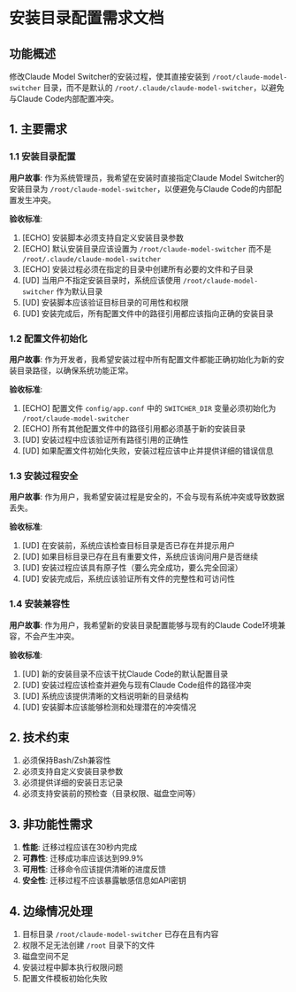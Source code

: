 # 安装目录配置需求文档

## 功能概述
修改Claude Model Switcher的安装过程，使其直接安装到 `/root/claude-model-switcher` 目录，而不是默认的 `/root/.claude/claude-model-switcher`，以避免与Claude Code内部配置冲突。

## 1. 主要需求

### 1.1 安装目录配置
**用户故事**: 作为系统管理员，我希望在安装时直接指定Claude Model Switcher的安装目录为 `/root/claude-model-switcher`，以便避免与Claude Code的内部配置发生冲突。

**验收标准**:
1. [ECHO] 安装脚本必须支持自定义安装目录参数
2. [ECHO] 默认安装目录应该设置为 `/root/claude-model-switcher` 而不是 `/root/.claude/claude-model-switcher`
3. [ECHO] 安装过程必须在指定的目录中创建所有必要的文件和子目录
4. [UD] 当用户不指定安装目录时，系统应该使用 `/root/claude-model-switcher` 作为默认目录
5. [UD] 安装脚本应该验证目标目录的可用性和权限
6. [UD] 安装完成后，所有配置文件中的路径引用都应该指向正确的安装目录

### 1.2 配置文件初始化
**用户故事**: 作为开发者，我希望安装过程中所有配置文件都能正确初始化为新的安装目录路径，以确保系统功能正常。

**验收标准**:
1. [ECHO] 配置文件 `config/app.conf` 中的 `SWITCHER_DIR` 变量必须初始化为 `/root/claude-model-switcher`
2. [ECHO] 所有其他配置文件中的路径引用都必须基于新的安装目录
3. [UD] 安装过程中应该验证所有路径引用的正确性
4. [UD] 如果配置文件初始化失败，安装过程应该中止并提供详细的错误信息

### 1.3 安装过程安全
**用户故事**: 作为用户，我希望安装过程是安全的，不会与现有系统冲突或导致数据丢失。

**验收标准**:
1. [UD] 在安装前，系统应该检查目标目录是否已存在并提示用户
2. [UD] 如果目标目录已存在且有重要文件，系统应该询问用户是否继续
3. [UD] 安装过程应该具有原子性（要么完全成功，要么完全回滚）
4. [UD] 安装完成后，系统应该验证所有文件的完整性和可访问性

### 1.4 安装兼容性
**用户故事**: 作为用户，我希望新的安装目录配置能够与现有的Claude Code环境兼容，不会产生冲突。

**验收标准**:
1. [UD] 新的安装目录不应该干扰Claude Code的默认配置目录
2. [UD] 安装过程应该检查并避免与现有Claude Code组件的路径冲突
3. [UD] 系统应该提供清晰的文档说明新的目录结构
4. [UD] 安装脚本应该能够检测和处理潜在的冲突情况

## 2. 技术约束

1. 必须保持Bash/Zsh兼容性
2. 必须支持自定义安装目录参数
3. 必须提供详细的安装日志记录
4. 必须支持安装前的预检查（目录权限、磁盘空间等）

## 3. 非功能性需求

1. **性能**: 迁移过程应该在30秒内完成
2. **可靠性**: 迁移成功率应该达到99.9%
3. **可用性**: 迁移命令应该提供清晰的进度反馈
4. **安全性**: 迁移过程不应该暴露敏感信息如API密钥

## 4. 边缘情况处理

1. 目标目录 `/root/claude-model-switcher` 已存在且有内容
2. 权限不足无法创建 `/root` 目录下的文件
3. 磁盘空间不足
4. 安装过程中脚本执行权限问题
5. 配置文件模板初始化失败
